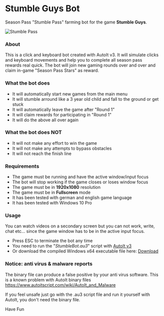 # Stumble Guys Bot
Season Pass "Stumble Pass" farming bot for the game **Stumble Guys**.

![Stumble Pass](https://github.com/ptrumpis/StumbleGuysBot/raw/main/stumblepass.png "Stumble Pass")

### About
This is a click and keyboard bot created with AutoIt v3.
It will simulate clicks and keyboard movements and help you to complete all season pass rewards real quick.
The bot will join new gaming rounds over and over and claim in-game "Season Pass Stars" as reward.

### What the bot does
- It will automatically start new games from the main menu
- It will stumble arround like a 3 year old child and fall to the ground or get stuck
- It will automatically leave the game after "Round 1"
- It will claim rewards for participating in "Round 1"
- It will do the above all over again

### What the bot does NOT
- It will not make any effort to win the game
- It will not make any attempts to bypass obstacles
- It will not reach the finish line


### Requirements
- The game must be running and have the active window/input focus
- The bot will stop working if the game closes or loses window focus
- The game must be in **1920x1080** resolution
- The game must be in **Fullscreen** mode
- It has been tested with german and english game language
- It has been tested with Windows 10 Pro

### Usage
You can watch videos on a secondary screen but you can not work, write, chat etc... since the game window has to be in the active input focus.

- Press ESC to terminate the bot any time
- You need to run the "*StumbleBot.au3*" script with [AutoIt v3](https://www.autoitscript.com/site/autoit/downloads/)
- Or download the compiled Windows x64 executable file here: [Download](https://github.com/ptrumpis/StumbleGuysBot/raw/main/StumbleBot_x64.exe)

### Notice: anti virus & malware reports
The binary file can produce a false positive by your anti virus software. This is a known problem with AutoIt binary files https://www.autoitscript.com/wiki/AutoIt_and_Malware

If you feel unsafe just go with the .au3 script file and run it yourself with AutoIt, you don't need the binary file.

Have Fun

